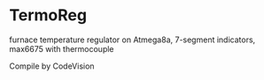 # TermoReg
furnace temperature regulator on Atmega8a, 7-segment indicators, max6675 with thermocouple

Compile by CodeVision
